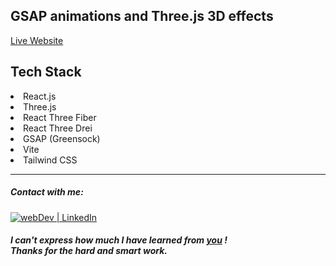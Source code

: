 ## GSAP animations and Three.js 3D effects

[Live Website](https://gsap-treejs-apple-sxidsvit.vercel.app/)

<h2 >Tech Stack</h2>
<li>React.js</li>
<li>Three.js</li>
<li>React Three Fiber</li>
<li>React Three Drei</li>
<li>GSAP (Greensock)</li>
<li>Vite</li>
<li>Tailwind CSS</li>
</ul>

---


##### Contact with me:

[<img alt="webDev | LinkedIn" src="https://img.shields.io/badge/linkedin-0077B5.svg?&style=for-the-badge&logo=linkedin&logoColor=white" />][linkedin]

[linkedin]: https://www.linkedin.com/in/sergiy-antonyuk/

##### I can't express how much I have learned from [you](https://www.youtube.com/c/JavaScriptMastery) ! <br> Thanks for the hard and smart work.

```

```
